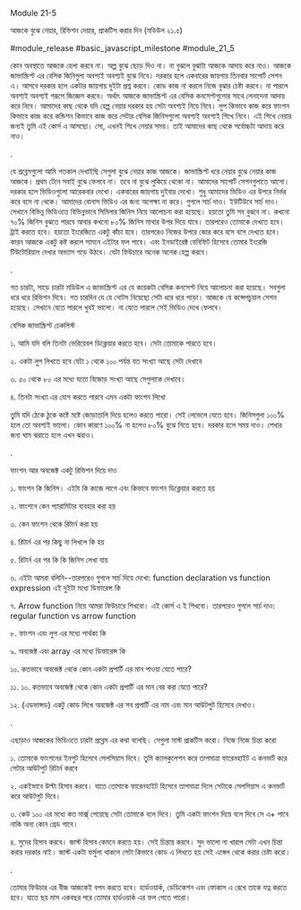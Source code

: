 Module 21-5

আজকে বুঝে নেয়ার, রিভিশন দেয়ার, প্রাকটিস করার দিন (মডিউল ২১.৫)

#module_release #basic_javascript_milestone #module_21_5

কোন অবস্থাতে আজকে হেলা করবে না। অল্প বুঝে ছেড়ে দিও না। না বুঝলে বুঝাটা আজকে আদায় করে নাও। আজকে জাভাস্ক্রিপ্ট এর বেসিক জিনিগুলা অবশ্যই অবশ্যই বুঝে নিবে। দরকার হলে একবারের জায়গায় তিনবার সাপোর্ট সেশন এ। আসবে দরকার হলে একটার জায়গায় দুইটা প্রশ্ন করবে। কোড কাজ না করলে নিজে বুঝার চেষ্টা করবে। না পারলে অবশ্যই অবশ্যই গরূপে জিজ্ঞেস করবে। অর্থাৎ আজকে জাভাস্ক্রিপ্ট এর বেসিক কনসেপ্টগুলোর সাথে লেনাদেনা আদায় করে নিবে। আমাদের কাছ থেকে যদি হেল্প নেয়ার দরকার হয় সেটা অবশ্যই নিয়ে নিবে। লুপ কিভাবে কাজ করে ফাংশন কিভাবে কাজ করে কন্ডিশন কিভাবে কাজ করে সেটার বেসিক জিনিসগুলো অবশ্যই অবশ্যই শিখে নিবে। এই শিখে নেয়ার জন্যই তুমি এই কোর্স এ আসছো। সো, এখনই শিখে নেয়ার সময়। তাই আমাদের কাছ থেকে সর্বোচ্চটা আদায় করে নাও। 



.



যে প্রব্লেমগুলো আমি গতকাল দেখাইছি সেগুলা বুঝে নেয়ার কাজ আজকে। জাভাস্ক্রিপ্ট ধরে নেয়ার বুঝে নেয়ার কাজ আজকে। প্রথম টেনে সবাই বুঝে ফেলবে না। তবে না বুঝে লুকিয়ে থেকো না। আমাদের সাপোর্ট সেশনগুলাতে আসো। দরকার হলে ভিডিওগুলো আরেকবার দেখো। একবারের জায়গায় দুইবার দেখো। শুধু আমাদের ভিডিও এর উপরে নির্ভর করে বসে না থেকে। আমাদের বোনাস ভিডিও এর জন্য অপেক্ষা না করে। গুগলে সার্চ দাও। ইউটিউবে সার্চ দাও। সেখানে বিভিন্ন ভিডিওতে বিভিন্নভাবে সিমিলার জিনিস নিয়ে আলোচনা করা হয়েছে। হয়তো তুমি সব বুঝবে না। কখনো ৭০% জিনিস বুঝতে পারবে আবার কখনো ৮০% জিনিস মাথার উপর দিয়ে যাবে। তারপরেও তোমাকে দেখতে হবে। ট্রাই করতে হবে। হয়তো ইংরেজিতে একটু কাঁচা হবে। তারপরেও নিজের উপরে জোর করে বসে বসে দেখতে হবে। কারন আজকে একটু কষ্ট করলে সামনে এইটার ফল পাবে। এবং ইনডাইরেক্ট বেনিফিট হিসেবে তোমার ইংরেজি টিউটোরিয়াল দেখার অভ্যাস গড়ে উঠবে। যেটা ফিউচারে অনেক অনেক হেল্প করবে। 



.



গত চারটা, সাড়ে চারটা মডিউল এ জাভাস্ক্রিপ্ট এর যে কয়েকটা বেসিক কনসেপ্ট নিয়ে আলোচনা করা হয়েছে। সবগুলা ধরে ধরে রিভিশন দিবে। গত চারদিন যে যে নোটস নিয়েছো সেটা ধরে ধরে পড়ো। আজকে যে কন্সেপচুয়াল সেশন হয়েছে। সেখানে যেতে পারলে খুবই ভালো। না যেতে পারলে সেই ভিডিও দেখে ফেলবে। 



বেসিক জাভাস্ক্রিপ্ট চেকলিস্ট 

১. আমি যদি বলি তিনটা ভেরিয়েবল ডিক্লেয়ার করতে হবে। সেটা তোমাকে পারতে হবে। 

২. একটা লুপ লিখতে হবে যেটা ১ থেকে ১০০ পর্যন্ত যত সংখ্যা আছে সেটা দেখাবে 

৩. ৫০ থেকে ৮০ এর মধ্যে যতো বিজোড় সংখ্যা আছে সেগুলাকে দেখাবে। 

৪. তিনটা সংখ্যা এর যোগ করতে পারবে এমন একটা ফাংশন লিখো 



তুমি যদি ঠেকে ঠুকে কষ্টে মষ্টে জোড়াতালি দিয়ে হলেও করতে পারো। সেই লেভেলে যেতে হবে। জিনিসগুলা ১০০% হলে তো অবশ্যই ভালো। কোন কারণে ১০০% না হলেও ৮০% বুঝে নিতে হবে। দরকার হলে সময় দাও। শেখার জন্য ঘাম ঝরাতে হলে এখন ঝরাও। 

.

ফাংশন আর অবজেক্ট একটু রিভিশন দিয়ে দাও  

১. ফাংশন কি জিনিস। এইটা কি কাজে লাগে এবং কিভাবে ফাংশন ডিক্লেয়ার করতে হয় 

২. ফাংশনে কেন প্যারামিটার ব্যবহার করা হয় 

৩. কেন ফাংশন থেকে রিটার্ন করা হয় 

৪. রিটার্ন এর পর কিছু না লিখলে কি হয় 

৫. রিটার্ন এর পর কি কি জিনিস লেখা যায় 

৬. এইটা আমরা বলিনি--তারপরেও গুগলে সার্চ দিয়ে দেখো: function declaration vs function expression এই দুইটা মধ্যে ডিফারেন্স কি 

৭. Arrow function নিয়ে আমরা ফিউচারে শিখবো। এই কোর্স এ ই শিখবো। তারপরেও গুগলে সার্চ দাও: regular function vs arrow function

৮. ফাংশন এবং লুপ এর মধ্যে পার্থক্য কি 

৯. অবজেক্ট এবং array এর মধ্যে ডিফারেন্স কি  

১০. কতভাবে অবজেক্ট থেকে কোন একটা প্রপার্টি এর মান পাওয়া যেতে পারে? 

১১. ১০. কতভাবে অবজেক্ট থেকে কোন একটা প্রপার্টি এর মান বের করা যেতে পারে? 

১২. (এডভান্সড) একটু কোড লিখে অবজেক্ট এর সব প্রপার্টি এর নাম এবং মান আউটপুট হিসেবে দেখাও। 





.

এছাড়াও আজকের ভিডিওতে চারটা প্রব্লেম এর কথা বলেছি। সেগুলা মাস্ট প্রাকটিস করো। নিজে নিজে চিন্তা করো 

১. তোমাকে ফাংশনের ইনপুট হিসেবে সেলসিয়াস দিবে। তুমি ক্যালকুলেশন করে তাপমাত্রা ফারেনহাইট এ কনভার্ট করে সেটার আউটপুট রিটার্ন করবে 

২. একইভাবে উল্টা হিসাব করবে। যাতে তোমাকে ফারেনহাইট হিসেবে তাপমাত্রা দিলে সেটাকে সেলসিয়াস এ কনভার্ট করে আউটপুট দিবে। 

৩. কেউ ১০০ এর মধ্যে কত মার্ক্স্ পেয়েছে সেটা তোমাকে বলে দিবে। তুমি একটা ফাংশন দিয়ে বলে দিবে সে এ+ পাবে নাকি অন্য কোন গ্রেড পাবে। 

৪. সুদের হিসাব করবে। জাস্ট হিসাব কেমনে করতে হয়। সেই চিন্তায় করবে। সুদ ভালো না খারাপ সেটা এখন চিন্তা করার দরকার নাই। জাস্ট একটা ফর্মুলা থাকলে সেটা কিভাবে কোড এ লিখতে হয় সেই এঙ্গেল থেকে করার চেষ্টা করো। 



 .



তোমার ফিউচার এর বীজ আজকেই বপন করতে হবে। হার্ডওয়ার্ক, ডেডিকেশন এবং ফোকাস এ রেখে তাকে যত্ন করতে হবে। যাতে ছয় মাস একবছর পরে তোমার হার্ডওয়ার্ক এর ফল পেতে পারো। 


